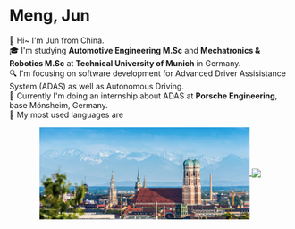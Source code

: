 # Meng, Jun
:wave: Hi~ I'm Jun from China.  
:mortar_board: I'm studying **Automotive Engineering M.Sc** and **Mechatronics & Robotics M.Sc** at **Technical University of Munich** in Germany.  
:mag: I'm focusing on software development for Advanced Driver Assisistance System (ADAS) as well as Autonomous Driving.  
:briefcase: Currently I'm doing an internship about ADAS at **Porsche Engineering**, base Mönsheim, Germany.  
:beginner: My most used languages are

<!-- <a href="https://github.com/search?q=user%3Ajunmeng6025+language%3Apython"><img alt="Python" src="https://img.shields.io/badge/Python-14354C.svg?logo=python&logoColor=white"></a>
<a href="https://github.com/search?q=user%3Ajunmeng6025+language%3Acpp"><img alt="C++" src="https://img.shields.io/badge/C++-blue.svg?logo=c%2B%2B&logoColor=white"></a>.
And I have pretty much experience on ROS and ROS2. -->

<!--
status card referred from
https://github.com/anuraghazra/github-readme-stats
-->
<!-- ![Anurag's GitHub stats](https://github-readme-stats.vercel.app/api?username=junmeng6025&show_icons=true&hide=prs) -->
<!-- ![Top Langs](https://github-readme-stats.vercel.app/api/top-langs/?username=junmeng6025&layout=compact&hide=jupyter%20notebook) -->
<div align='center'>
  <a href="munich.png">
    <img align="center" src="munich-small.png" height="165"/>
  </a>
  <a href="https://github.com/anuraghazra/github-readme-stats">
    <img align="center" src="https://github-readme-stats.vercel.app/api/top-langs/?username=junmeng6025&langs_count=6&layout=compact&hide=jupyter%20notebook,CMake,Makefile"/>
  </a>
</div>  


<!-- I have experience & interest in:
- Application of Deep Learning / CV in Autonomous Driving
- ROS, ROS2 software development
- Stereo depth estimation
- AprilTag detection
- A html beginner, trying to build a personal homepage -->

<!---
junmeng6025/junmeng6025 is a ✨ special ✨ repository because its `README.md` (this file) appears on your GitHub profile.
You can click the Preview link to take a look at your changes.
--->
